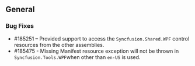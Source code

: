 ## General

### Bug Fixes

* \#185251 – Provided support to access the `Syncfusion.Shared.WPF` control resources from the other assemblies.
* \#185475 - Missing Manifest resource exception will not be thrown in `Syncfusion.Tools.WPF`when other than `en-US` is used.
